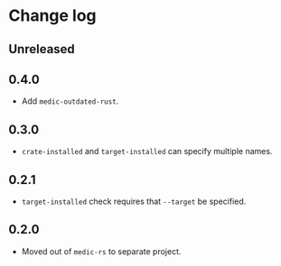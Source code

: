 # Change log

## Unreleased

## 0.4.0

- Add `medic-outdated-rust`.

## 0.3.0

- `crate-installed` and `target-installed` can specify multiple names.

## 0.2.1

- `target-installed` check requires that `--target` be specified.

## 0.2.0

- Moved out of `medic-rs` to separate project.
